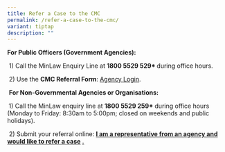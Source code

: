 ```yaml
---
title: Refer a Case to the CMC
permalink: /refer-a-case-to-the-cmc/
variant: tiptap
description: ""
---
```

<p><strong>For Public Officers (Government Agencies):</strong>
</p>
<p>&nbsp;1) Call the MinLaw Enquiry Line at <strong>1800 5529 529* </strong>during
office hours. &nbsp;</p>
<p>&nbsp;2) Use the <strong>CMC Referral Form</strong>: <a href="https://cmc.intranet.mlaw.gov.sg/agency-login" rel="noopener noreferrer nofollow" target="_blank"><u>Agency Login</u></a>.</p>
<p>&nbsp;<strong>For Non-Governmental Agencies or Organisations:</strong>
</p>
<p><strong>&nbsp;</strong>1) Call the MinLaw enquiry line at <strong>1800 5529 259*</strong> during
office hours (Monday to Friday: 8:30am to 5:00pm; closed on weekends and
public holidays).</p>
<p>&nbsp;2) Submit your referral online: <strong><a href="https://safe.menlosecurity.com/https:/form.gov.sg/5dbfebfa1b03c2001911fc19" rel="noopener noreferrer nofollow" target="_blank"><u>I am a representative from an agency and would like to refer a case</u></a></strong>
<a href="https://safe.menlosecurity.com/https:/form.gov.sg/5dbfebfa1b03c2001911fc19" rel="noopener noreferrer nofollow" target="_blank"><u>.</u>
</a>
</p>